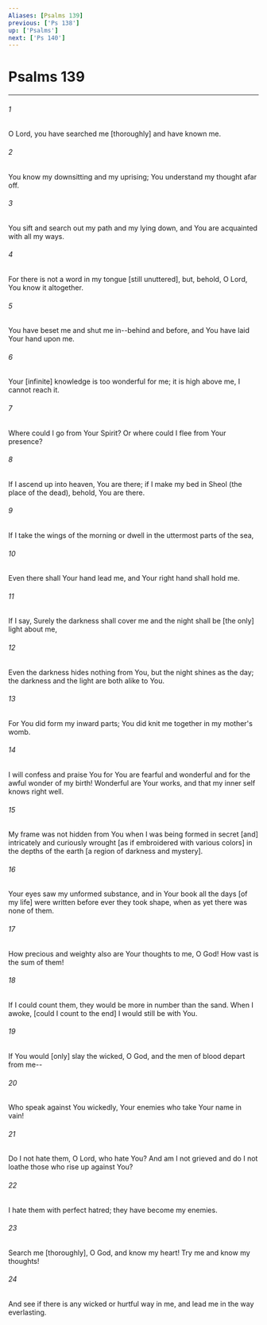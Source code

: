 ```yaml
---
Aliases: [Psalms 139]
previous: ['Ps 138']
up: ['Psalms']
next: ['Ps 140']
---
```

# Psalms 139

***














###### 1 






O Lord, you have searched me [thoroughly] and have known me. 













###### 2 






You know my downsitting and my uprising; You understand my thought afar off. 













###### 3 






You sift and search out my path and my lying down, and You are acquainted with all my ways. 













###### 4 






For there is not a word in my tongue [still unuttered], but, behold, O Lord, You know it altogether. 













###### 5 






You have beset me and shut me in--behind and before, and You have laid Your hand upon me. 













###### 6 






Your [infinite] knowledge is too wonderful for me; it is high above me, I cannot reach it. 













###### 7 






Where could I go from Your Spirit? Or where could I flee from Your presence? 













###### 8 






If I ascend up into heaven, You are there; if I make my bed in Sheol (the place of the dead), behold, You are there. 













###### 9 






If I take the wings of the morning or dwell in the uttermost parts of the sea, 













###### 10 






Even there shall Your hand lead me, and Your right hand shall hold me. 













###### 11 






If I say, Surely the darkness shall cover me and the night shall be [the only] light about me, 













###### 12 






Even the darkness hides nothing from You, but the night shines as the day; the darkness and the light are both alike to You. 













###### 13 






For You did form my inward parts; You did knit me together in my mother's womb. 













###### 14 






I will confess and praise You for You are fearful and wonderful and for the awful wonder of my birth! Wonderful are Your works, and that my inner self knows right well. 













###### 15 






My frame was not hidden from You when I was being formed in secret [and] intricately and curiously wrought [as if embroidered with various colors] in the depths of the earth [a region of darkness and mystery]. 













###### 16 






Your eyes saw my unformed substance, and in Your book all the days [of my life] were written before ever they took shape, when as yet there was none of them. 













###### 17 






How precious and weighty also are Your thoughts to me, O God! How vast is the sum of them! 













###### 18 






If I could count them, they would be more in number than the sand. When I awoke, [could I count to the end] I would still be with You. 













###### 19 






If You would [only] slay the wicked, O God, and the men of blood depart from me-- 













###### 20 






Who speak against You wickedly, Your enemies who take Your name in vain! 













###### 21 






Do I not hate them, O Lord, who hate You? And am I not grieved and do I not loathe those who rise up against You? 













###### 22 






I hate them with perfect hatred; they have become my enemies. 













###### 23 






Search me [thoroughly], O God, and know my heart! Try me and know my thoughts! 













###### 24 






And see if there is any wicked or hurtful way in me, and lead me in the way everlasting.
